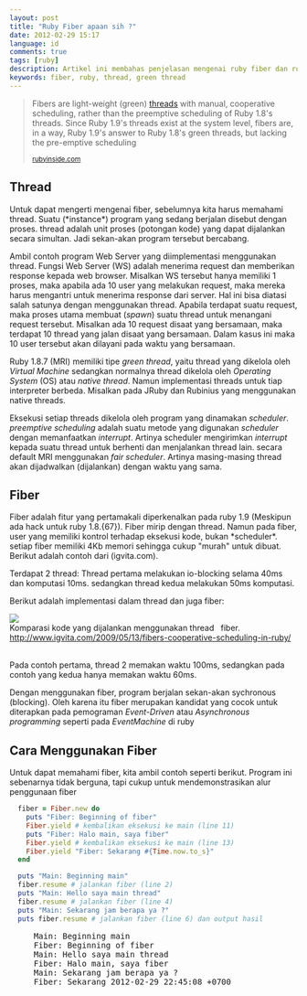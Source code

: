 ```yaml
---
layout: post
title: "Ruby Fiber apaan sih ?"
date: 2012-02-29 15:17
language: id
comments: true
tags: [ruby]
description: Artikel ini membahas penjelasan mengenai ruby fiber dan ruby thread. Fiber yang digunakan pada ruby 1.9
keywords: fiber, ruby, thread, green thread
---
```

<blockquote>
  <p>
    Fibers are light-weight (green) <a href="https://en.wikipedia.org/wiki/Thread_(computing)" alt="wiki Thread (Computing)">
      threads</a> with manual, cooperative scheduling, rather than the preemptive scheduling
    of Ruby 1.8's threads. Since Ruby 1.9's threads exist at the system level, fibers are, in a way,
    Ruby 1.9's answer to Ruby 1.8's green threads, but lacking the pre-emptive scheduling
  </p>
  <small>
    <a href="https://www.rubyinside.com/ruby-fibers-8-useful-reads-on-rubys-new-concurrency-feature-1769.html">
      rubyinside.com
    </a>
  </small>
</blockquote>

<h2>Thread</h2>
Untuk dapat mengerti mengenai fiber, sebelumnya kita harus memahami thread. Suatu (*instance*) program yang sedang berjalan
disebut dengan proses. thread adalah unit proses (potongan kode) yang dapat dijalankan secara simultan. Jadi sekan-akan
program tersebut bercabang.

Ambil contoh program Web Server yang diimplementasi menggunakan thread. Fungsi Web Server (WS) adalah menerima request dan
memberikan response kepada web browser. Misalkan WS tersebut hanya memiliki 1 proses, maka apabila ada 10 user yang melakukan
request, maka mereka harus mengantri untuk menerima response dari server. Hal ini bisa diatasi salah satunya dengan menggunakan
thread. Apabila terdapat suatu request, maka proses utama membuat (*spawn*) suatu thread untuk menangani request tersebut.
Misalkan ada 10 request disaat yang bersamaan, maka terdapat 10 thread yang jalan disaat yang bersamaan. Dalam kasus ini
maka 10 user tersebut akan dilayani pada waktu yang bersamaan.

Ruby 1.8.7 (MRI) memiliki tipe *green thread*, yaitu thread yang dikelola oleh *Virtual Machine* sedangkan normalnya thread
dikelola oleh *Operating System* (OS) atau *native thread*. Namun implementasi threads untuk tiap interpreter berbeda. Misalkan
pada JRuby dan Rubinius yang menggunakan native threads.

Eksekusi setiap threads dikelola oleh program yang dinamakan *scheduler*. *preemptive scheduling* adalah suatu metode
yang digunakan *scheduler* dengan memanfaatkan *interrupt*. Artinya scheduler mengirimkan *interrupt* kepada suatu thread
untuk berhenti dan menjalankan thread lain. secara default MRI menggunakan *fair scheduler*. Artinya masing-masing thread
akan dijadwalkan (dijalankan) dengan waktu yang sama.

<h2>Fiber</h2>
Fiber adalah fitur yang pertamakali diperkenalkan pada ruby 1.9 (Meskipun ada hack untuk ruby 1.8.{67}).
Fiber mirip dengan thread. Namun pada fiber, user yang memiliki kontrol terhadap eksekusi kode, bukan *scheduler*.
setiap fiber memiliki 4Kb memori sehingga cukup "murah" untuk dibuat. Berikut adalah contoh dari (igvita.com).

Terdapat 2 thread: Thread pertama melakukan io-blocking selama 40ms dan komputasi 10ms. sedangkan
thread kedua melakukan 50ms komputasi.

Berikut adalah implementasi dalam thread dan juga fiber:
<div class="thumbnail">
  <img src="https://www.igvita.com/posts/09/fibers-vs-threads.png"></img>
  <div class="caption">
    Komparasi kode yang dijalankan menggunakan thread &nbsp; fiber.
    <a href="https://www.igvita.com/2009/05/13/fibers-cooperative-scheduling-in-ruby/">http://www.igvita.com/2009/05/13/fibers-cooperative-scheduling-in-ruby/</a>
  </div>
</div><br/>

Pada contoh pertama, thread 2 memakan waktu 100ms, sedangkan pada contoh yang kedua hanya memakan waktu 60ms.

Dengan menggunakan fiber, program berjalan sekan-akan sychronous (blocking). Oleh karena itu fiber
merupakan kandidat yang cocok untuk diterapkan pada pemograman *Event-Driven* atau *Asynchronous programming* seperti
pada *EventMachine* di ruby

<h2>Cara Menggunakan Fiber</h2>
Untuk dapat memahami fiber, kita ambil contoh seperti berikut. Program ini sebenarnya tidak berguna, tapi cukup untuk
mendemonstrasikan alur penggunaan fiber

```ruby
  fiber = Fiber.new do
    puts "Fiber: Beginning of fiber"
    Fiber.yield # kembalikan eksekusi ke main (line 11)
    puts "Fiber: Halo main, saya fiber"
    Fiber.yield # kembalikan eksekusi ke main (line 13)
    Fiber.yield "Fiber: Sekarang #{Time.now.to_s}"
  end

  puts "Main: Beginning main"
  fiber.resume # jalankan fiber (line 2)
  puts "Main: Hello saya main thread"
  fiber.resume # jalankan fiber (line 4)
  puts "Main: Sekarang jam berapa ya ?"
  puts fiber.resume # jalankan fiber (line 6) dan output hasil
```
<pre>
     Main: Beginning main
     Fiber: Beginning of fiber
     Main: Hello saya main thread
     Fiber: Halo main, saya fiber
     Main: Sekarang jam berapa ya ?
     Fiber: Sekarang 2012-02-29 22:45:08 +0700
</pre>
